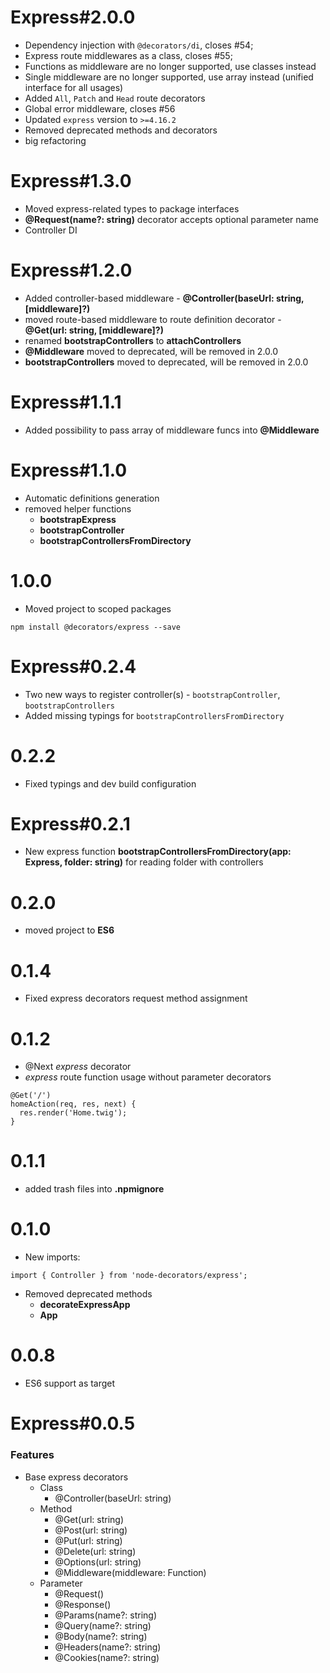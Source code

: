 # Express#2.0.0
* Dependency injection with `@decorators/di`, closes #54;
* Express route middlewares as a class, closes #55; 
* Functions as middleware are no longer supported, use classes instead
* Single middleware are no longer supported, use array instead (unified interface for all usages)
* Added `All`, `Patch` and `Head` route decorators
* Global error middleware, closes #56 
* Updated `express` version to `>=4.16.2`
* Removed deprecated methods and decorators
* big refactoring

# Express#1.3.0
* Moved express-related types to package interfaces
* **@Request(name?: string)** decorator accepts optional parameter name
* Controller DI

# Express#1.2.0
* Added controller-based middleware - **@Controller(baseUrl: string, [middleware]?)**
* moved route-based middleware to route definition decorator - **@Get(url: string, [middleware]?)**
* renamed **bootstrapControllers** to **attachControllers**
* **@Middleware** moved to deprecated, will be removed in 2.0.0
* **bootstrapControllers** moved to deprecated, will be removed in 2.0.0

# Express#1.1.1
* Added possibility to pass array of middleware funcs into **@Middleware**

# Express#1.1.0
* Automatic definitions generation
* removed helper functions
  * **bootstrapExpress**
  *  **bootstrapController**
  * **bootstrapControllersFromDirectory**

# 1.0.0
* Moved project to scoped packages
```
npm install @decorators/express --save
```

# Express#0.2.4
* Two new ways to register controller(s) - ```bootstrapController```, ```bootstrapControllers```
* Added missing typings for ```bootstrapControllersFromDirectory```

# 0.2.2
* Fixed typings and dev build configuration

# Express#0.2.1
* New express function **bootstrapControllersFromDirectory(app: Express, folder: string)** for reading folder with controllers

# 0.2.0
* moved project to **ES6**

# 0.1.4
* Fixed express decorators request method assignment

# 0.1.2
* @Next *express* decorator
* *express* route function usage without parameter decorators
```
@Get('/')
homeAction(req, res, next) {
  res.render('Home.twig');
}
```

# 0.1.1
* added trash files into **.npmignore**

# 0.1.0 
* New imports:
```
import { Controller } from 'node-decorators/express';
```
  * Removed deprecated methods
    * **decorateExpressApp**
    * **App**

# 0.0.8
* ES6 support as target

# Express#0.0.5
### Features
* Base express decorators
  * Class
    * @Controller(baseUrl: string)
  * Method
    * @Get(url: string)
    * @Post(url: string)
    * @Put(url: string)
    * @Delete(url: string)
    * @Options(url: string)
    * @Middleware(middleware: Function)
  * Parameter
    * @Request()
    * @Response()
    * @Params(name?: string)
    * @Query(name?: string)
    * @Body(name?: string)
    * @Headers(name?: string)
    * @Cookies(name?: string)
